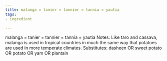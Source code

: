 ```yaml
---
title: malanga = tanier = tannier = tannia = yautia
tags:
- ingredient

---
```

malanga = tanier = tannier = tannia = yautia Notes: Like taro and cassava, malanga is used in tropical countries in much the same way that potatoes are used in more temperate climates. Substitutes: dasheen OR sweet potato OR potato OR yam OR plantain
